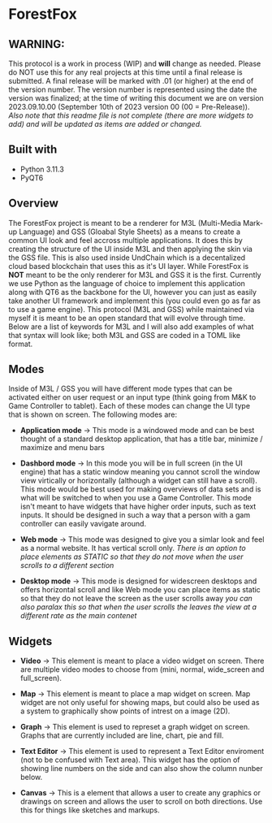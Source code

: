 # ForestFox

## WARNING: 

This protocol is a work in process (WIP) and **will** change as needed. Please do NOT use this for any real projects at this time until a final release is submitted. A final release will be marked with .01 (or higher) at the end of the version number. The version number is represented using the date the version was finalized; at the time of writing this document we are on version 2023.09.10.00 (September 10th of 2023 version 00 (00 = Pre-Release)). *Also note that this readme file is not complete (there are more widgets to add) and will be updated as items are added or changed.* 

## Built with

- Python 3.11.3
- PyQT6

## Overview

The ForestFox project is meant to be a renderer for M3L (Multi-Media Mark-up Language) and GSS (Gloabal Style Sheets) as a means to create a common UI look and feel accross multiple applications. It does this by creating the structure of the UI inside M3L and then applying the skin via the GSS file. This is also used inside UndChain which is a decentalized cloud based blockchain that uses this as it's UI layer. While ForestFox is **NOT** meant to be the only renderer for M3L and GSS it is the first. Currently we use Python as the language of choice to implement this application along with QT6 as the backbone for the UI, however you can just as easily take another UI framework and implement this (you could even go as far as to use a game engine). This protocol (M3L and GSS) while maintained via myself it is meant to be an open standard that will evolve through time. Below are a list of keywords for M3L and I will also add examples of what that syntax will look like; both M3L and GSS are coded in a TOML like format.

## Modes

Inside of M3L / GSS you will have different mode types that can be activated either on user request or an input type (think going from M&K to Game Controller to tablet). Each of these modes can change the UI type that is shown on screen. The following modes are:

- **Application mode** -> This mode is a windowed mode and can be best thought of a standard desktop application, that has a title bar, minimize / maximize and menu bars

- **Dashbord mode** -> In this mode you will be in full screen (in the UI engine) that has a static window meaning you cannot scroll the window view virtically or horizontally (although a widget can still have a scroll). This mode would be best used for making overviews of data sets and is what will be switched to when you use a Game Controller. This mode isn't meant to have widgets that have higher order inputs, such as text inputs. It should be designed in such a way that a person with a gam controller can easily vavigate around.

- **Web mode** -> This mode was designed to give you a simlar look and feel as a normal website. It has vertical scroll only. *There is an option to place elements as STATIC so that they do not move when the user scrolls to a different section*

- **Desktop mode** -> This mode is designed for widescreen desktops and offers horizontal scroll and like Web mode you can place items as static so that they do not leave the screen as the user scrolls away *you can also paralax this so that when the user scrolls the leaves the view at a different rate as the main contenet*

## Widgets

- **Video** -> This element is meant to place a video widget on screen. There are multiple video modes to choose from (mini, normal, wide_screen and full_screen). 

- **Map** -> This element is meant to place a map widget on screen. Map widget are not only useful for showing maps, but could also be used as a system to graphically show points of intrest on a image (2D). 

- **Graph** -> This element is used to represet a graph widget on screen. Graphs that are currently included are line, chart, pie and fill.

- **Text Editor** -> This element is used to represent a Text Editor enviroment (not to be confused with Text area). This widget has the option of showing line numbers on the side and can also show the column nunber below.

- **Canvas** -> This is a element that allows a user to create any graphics or drawings on screen and allows the user to scroll on both directions. Use this for things like sketches and markups.